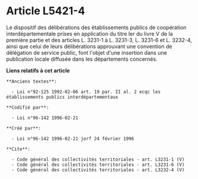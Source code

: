 # Article L5421-4

Le dispositif des délibérations des établissements publics de coopération interdépartementale prises en application du titre
Ier du livre V de la première partie et des articles L. 3231-1 à L. 3231-3, L. 3231-6 et L. 3232-4, ainsi que celui de leurs
délibérations approuvant une convention de délégation de service public, font l'objet d'une insertion dans une publication
locale diffusée dans les départements concernés.

**Liens relatifs à cet article**

	**Anciens textes**:

	  - Loi n°92-125 1992-02-06 art. 19 par. II al. 2 ecqc les établissements publics interdépartementaux

	**Codifié par**:

	  - Loi n°96-142 1996-02-21

	**Créé par**:

	  - Loi n°96-142 1996-02-21 jorf 24 février 1996

	**Cite**:

	  - Code général des collectivités territoriales - art. L3231-1 (V)
	  - Code général des collectivités territoriales - art. L3231-6 (V)
	  - Code général des collectivités territoriales - art. L3232-4 (V)
